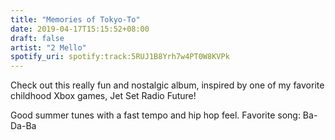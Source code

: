 ```yaml
---
title: "Memories of Tokyo-To"
date: 2019-04-17T15:15:52+08:00
draft: false
artist: "2 Mello"
spotify_uri: spotify:track:5RUJ1B8Yrh7w4PT0W8KVPk
---
```

Check out this really fun and nostalgic album, inspired by one of my favorite childhood Xbox games, Jet Set Radio Future!

Good summer tunes with a fast tempo and hip hop feel. Favorite song: Ba-Da-Ba
